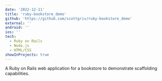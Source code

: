 ```yaml
---
date: '2022-12-11'
title: 'ruby-bookstore_demo'
github: 'https://github.com/scottgriv/ruby-bookstore_demo'
external: ''
android: ''
ios: ''
tech:
  - Ruby on Rails
  - Node.js
  - HTML/CSS
showInProjects: true
---
```


A Ruby on Rails web application for a bookstore to demonstrate scaffolding capabilities.
